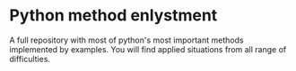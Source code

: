 # Python method enlystment
 A full repository with most of python's most important methods implemented by examples.
 You will find applied situations from all range of difficulties. 
